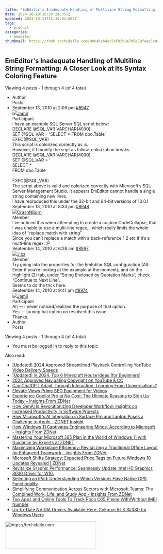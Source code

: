 ```yaml
---
title: "EmEditor's Inadequate Handling of Multiline String Formatting: A Closer Look at Its Syntax Coloring Feature"
date: 2024-10-10T16:38:24.355Z
updated: 2024-10-11T16:34:04.602Z
tags:
  - product
categories:
  - emeditor
thumbnail: https://thmb.techidaily.com/0004bab4ed76fb3b0e7b5e78faee5c8cd34739a5594338591ba06831ec971383.jpg
---
```


## EmEditor's Inadequate Handling of Multiline String Formatting: A Closer Look at Its Syntax Coloring Feature

Viewing 4 posts - 1 through 4 (of 4 total)

* Author  
Posts
* September 13, 2010 at 2:06 pm [#8947](https://tools.techidaily.com/emeditor/products/)  
[![](https://secure.gravatar.com/avatar/05561bcf0e2ddd7cff592202c36eef4f?s=80&d=identicon&r=g)Jamil](https://www.emeditor.com/forums/users/jamil-cloud/ "View Jamil's profile")  
Participant  
I have an example SQL Server SQL script below:  
 DECLARE @SQL\_VAR VARCHAR(4000)  
 SET @SQL\_VAR = ‘SELECT \* FROM dbo.Table’  
 EXEC(@SQL\_VAR)  
 This script is colorized correctly as is.  
 However, if I modify the sript as follow, colorization breaks:  
 DECLARE @SQL\_VAR VARCHAR(4000)  
 SET @SQL\_VAR = ‘  
 SELECT \*  
 FROM dbo.Table  
 ‘  
 EXEC(@SQL\_VAR)  
 The script above is valid and colorized correctly with Microsoft’s SQL Server Management Studio. It appears EmEditor cannot handle a single string containing new lines.  
 I have reproduced this under the 32-bit and 64-bit versions of 10.0.1  
September 13, 2010 at 8:33 pm [#8948](https://tools.techidaily.com/emeditor/products/)  
[![](https://secure.gravatar.com/avatar/c095e276d7d1f5ed27f91bf623e4e445?s=80&d=identicon&r=g)CrashNBurn](https://www.emeditor.com/forums/users/CrashNBurn/ "View CrashNBurn's profile")  
Member  
I’ve noticed this when attempting to create a custom CodeCollapse, that I was unable to use a multi-line regex… which really limits the whole idea of “replace match with string”  
 Since you can’t replace a match with a back-reference 1 2 etc if it’s a multi-line regex. :P  
September 14, 2010 at 6:26 am [#8967](https://tools.techidaily.com/emeditor/products/)  
[![](https://secure.gravatar.com/avatar/ec03db8a2a7b8dea60b1c9f8f11901d9?s=80&d=identicon&r=g)Jibz](https://www.emeditor.com/forums/users/Jibz/ "View Jibz's profile")  
Member  
Try going into the properties for the EmEditor SQL configuration (Alt-Enter if you’re looking at the example at the moment), and on the Highlight (2) tab, under “String Enclosed by Quotation Marks”, check “Continue to Next Line”.  
 Seems to do the trick here.  
September 14, 2010 at 9:41 pm [#8974](https://tools.techidaily.com/emeditor/products/)  
[![](https://secure.gravatar.com/avatar/05561bcf0e2ddd7cff592202c36eef4f?s=80&d=identicon&r=g)Jamil](https://www.emeditor.com/forums/users/jamil-cloud/ "View Jamil's profile")  
Participant  
Ah — I never noticed/realized the purpose of that option.  
 Yes — turning hat option on resolved this issue.  
 Thanks.
* Author  
Posts

Viewing 4 posts - 1 through 4 (of 4 total)

* You must be logged in to reply to this topic.

<ins class="adsbygoogle"
     style="display:block"
     data-ad-format="autorelaxed"
     data-ad-client="ca-pub-7571918770474297"
     data-ad-slot="1223367746"></ins>

<ins class="adsbygoogle"
     style="display:block"
     data-ad-client="ca-pub-7571918770474297"
     data-ad-slot="8358498916"
     data-ad-format="auto"
     data-full-width-responsive="true"></ins>

<span class="atpl-alsoreadstyle">Also read:</span>
<div><ul>
<li><a href="https://youtube-docs.techidaily.com/ed-2024-approved-streamlined-playback-controlling-youtube-video-delivery-speeds/"><u>[Updated] 2024 Approved Streamlined Playback Controlling YouTube Video Delivery Speeds</u></a></li>
<li><a href="https://video-capture.techidaily.com/1716042022241-updated-in-2024-top-6-minecraft-house-ideas-for-beginners/"><u>[Updated] In 2024, Top 6 Minecraft House Ideas [for Beginners]</u></a></li>
<li><a href="https://youtube-help.techidaily.com/2024-approved-navigating-copyright-on-youtube-and-cc/"><u>2024 Approved Navigating Copyright on YouTube & CC</u></a></li>
<li><a href="https://tech-haven.techidaily.com/can-chatgpt-adapt-through-interaction-learning-from-conversations/"><u>Can ChatGPT Adapt Through Interaction: Learning From Conversations?</u></a></li>
<li><a href="https://youtube-videos.techidaily.com/elevate-views-prime-seo-equipment-for-videos/"><u>Elevate Views Prime SEO Equipment for Videos</u></a></li>
<li><a href="https://win-hacks.techidaily.com/experience-copilot-pro-at-no-cost-the-ultimate-reasons-to-sign-up-today-insights-from-zdnet/"><u>Experience Copilot Pro at No Cost: The Ultimate Reasons to Sign Up Today – Insights From ZDNet</u></a></li>
<li><a href="https://win-hacks.techidaily.com/how-genai-is-revolutionizing-developer-workflow-insights-on-increased-productivity-in-software-projects/"><u>How GenAI Is Revolutionizing Developer Workflow: Insights on Increased Productivity in Software Projects</u></a></li>
<li><a href="https://win-hacks.techidaily.com/how-microsofts-ai-integration-in-surface-pro-and-laptop-poses-a-challenge-to-apple-zdnet-insight/"><u>How Microsoft's AI Integration in Surface Pro and Laptop Poses a Challenge to Apple - ZDNET Insight</u></a></li>
<li><a href="https://win-hacks.techidaily.com/how-windows-11-captivates-engineering-minds-according-to-microsoft-insights-from-zdnet/"><u>How Windows 11 Captivates Engineering Minds, According to Microsoft - Insights From ZDNet</u></a></li>
<li><a href="https://win-hacks.techidaily.com/mastering-your-microsoft-365-plan-in-the-world-of-windows-11-with-guidance-by-experts-at-zdnet/"><u>Mastering Your Microsoft 365 Plan in the World of Windows 11 with Guidance by Experts at ZDNET</u></a></li>
<li><a href="https://win-hacks.techidaily.com/maximizing-workplace-efficiency-revitalizing-a-traditional-office-layout-for-enhanced-teamwork-insights-from-zdnet/"><u>Maximizing Workplace Efficiency: Revitalizing a Traditional Office Layout for Enhanced Teamwork - Insights From ZDNet</u></a></li>
<li><a href="https://win-hacks.techidaily.com/microsoft-shifts-strategy-expected-price-tags-on-future-windows-10-updates-revealed-zdnet/"><u>Microsoft Shifts Strategy: Expected Price Tags on Future Windows 10 Updates Revealed | ZDNet</u></a></li>
<li><a href="https://network-issues.techidaily.com/revitalize-graphic-performance-seamlessly-update-intel-hd-graphics-3000-driver-for-w10/"><u>Revitalize Graphic Performance: Seamlessly Update Intel HD Graphics 3000 Driver for W10.</u></a></li>
<li><a href="https://tech-recovery.techidaily.com/selecting-an-ipad-understanding-which-versions-have-native-gps-functionality/"><u>Selecting an iPad: Understanding Which Versions Have Native GPS Functionality</u></a></li>
<li><a href="https://win-hacks.techidaily.com/simplifying-communication-across-sectors-with-microsoft-teams-the-combined-work-life-and-study-app-insights-from-zdnet/"><u>Simplifying Communication Across Sectors with Microsoft Teams: The Combined Work, Life, and Study App - Insights From ZDNet</u></a></li>
<li><a href="https://easy-unlock-android.techidaily.com/top-apps-and-online-tools-to-track-poco-c65-phone-withwithout-imei-number-by-drfone-android/"><u>Top Apps and Online Tools To Track Poco C65 Phone With/Without IMEI Number</u></a></li>
<li><a href="https://win-amazing.techidaily.com/up-to-date-nvidia-drivers-available-here-geforce-rtx-3080-for-windows-users/"><u>Up-to-Date NVIDIA Drivers Available Here: GeForce RTX 3#080 for Windows Users</u></a></li>
</ul></div>

<!-- affiliate ads begin -->
<a href="https://aligracehair.sjv.io/c/5597632/1896541/19272" target="_top" id="1896541">
  <img src="//a.impactradius-go.com/display-ad/19272-1896541" border="0" alt="https://techidaily.com" width="300" height="90"/>
</a>
<img height="0" width="0" src="https://aligracehair.sjv.io/i/5597632/1896541/19272" style="position:absolute;visibility:hidden;" border="0" />
<!-- affiliate ads end -->

